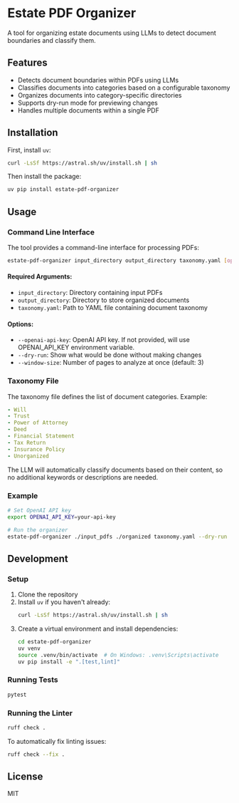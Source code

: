 # Estate PDF Organizer

A tool for organizing estate documents using LLMs to detect document boundaries and classify them.

## Features

- Detects document boundaries within PDFs using LLMs
- Classifies documents into categories based on a configurable taxonomy
- Organizes documents into category-specific directories
- Supports dry-run mode for previewing changes
- Handles multiple documents within a single PDF

## Installation

First, install `uv`:
```bash
curl -LsSf https://astral.sh/uv/install.sh | sh
```

Then install the package:
```bash
uv pip install estate-pdf-organizer
```

## Usage

### Command Line Interface

The tool provides a command-line interface for processing PDFs:

```bash
estate-pdf-organizer input_directory output_directory taxonomy.yaml [options]
```

#### Required Arguments:
- `input_directory`: Directory containing input PDFs
- `output_directory`: Directory to store organized documents
- `taxonomy.yaml`: Path to YAML file containing document taxonomy

#### Options:
- `--openai-api-key`: OpenAI API key. If not provided, will use OPENAI_API_KEY environment variable.
- `--dry-run`: Show what would be done without making changes
- `--window-size`: Number of pages to analyze at once (default: 3)

### Taxonomy File

The taxonomy file defines the list of document categories. Example:

```yaml
- Will
- Trust
- Power of Attorney
- Deed
- Financial Statement
- Tax Return
- Insurance Policy
- Unorganized
```

The LLM will automatically classify documents based on their content, so no additional keywords or descriptions are needed.

### Example

```bash
# Set OpenAI API key
export OPENAI_API_KEY=your-api-key

# Run the organizer
estate-pdf-organizer ./input_pdfs ./organized taxonomy.yaml --dry-run
```

## Development

### Setup

1. Clone the repository
2. Install `uv` if you haven't already:
   ```bash
   curl -LsSf https://astral.sh/uv/install.sh | sh
   ```
3. Create a virtual environment and install dependencies:
   ```bash
   cd estate-pdf-organizer
   uv venv
   source .venv/bin/activate  # On Windows: .venv\Scripts\activate
   uv pip install -e ".[test,lint]"
   ```

### Running Tests

```bash
pytest
```

### Running the Linter

```bash
ruff check .
```

To automatically fix linting issues:
```bash
ruff check --fix .
```

## License

MIT 